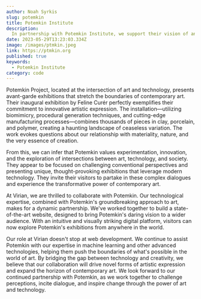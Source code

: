 ```yaml
---
author: Noah Syrkis
slug: potemkin
title: Potemkin Institute
description:
  In partnership with Potemkin Institute, we support their vision of an experimental art platform dedicated to fostering transformative creativity. Through this collaboration, we share in their commitment to values that align with our own.
date: 2023-05-29T13:23:03.334Z
image: /images/ptmkin.jpeg
link: https://ptmkin.org
published: true
keywords:
  - Potemkin Institute
category: code
---
```


Potemkin Project, located at the intersection of art and technology, presents avant-garde exhibitions that stretch the boundaries of contemporary art. Their inaugural exhibition by Feline Curér perfectly exemplifies their commitment to innovative artistic expression. The installation—utilizing biomimicry, procedural generation techniques, and cutting-edge manufacturing processes—combines thousands of pieces in clay, porcelain, and polymer, creating a haunting landscape of ceaseless variation. The work evokes questions about our relationship with materiality, nature, and the very essence of creation.

From this, we can infer that Potemkin values experimentation, innovation, and the exploration of intersections between art, technology, and society. They appear to be focused on challenging conventional perspectives and presenting unique, thought-provoking exhibitions that leverage modern technology. They invite their visitors to partake in these complex dialogues and experience the transformative power of contemporary art.

At Virian, we are thrilled to collaborate with Potemkin. Our technological expertise, combined with Potemkin's groundbreaking approach to art, makes for a dynamic partnership. We've worked together to build a state-of-the-art website, designed to bring Potemkin's daring vision to a wider audience. With an intuitive and visually striking digital platform, visitors can now explore Potemkin's exhibitions from anywhere in the world.

Our role at Virian doesn't stop at web development. We continue to assist Potemkin with our expertise in machine learning and other advanced technologies, helping them push the boundaries of what's possible in the world of art. By bridging the gap between technology and creativity, we believe that our collaboration will drive novel forms of artistic expression and expand the horizon of contemporary art. We look forward to our continued partnership with Potemkin, as we work together to challenge perceptions, incite dialogue, and inspire change through the power of art and technology.
